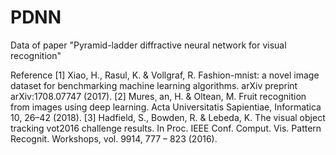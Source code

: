# PDNN
Data of paper "Pyramid-ladder diffractive neural network for visual recognition"

Reference
[1] Xiao, H., Rasul, K. & Vollgraf, R. Fashion-mnist: a novel image dataset for benchmarking machine learning algorithms. arXiv preprint arXiv:1708.07747 (2017).
[2] Mures¸ an, H. & Oltean, M. Fruit recognition from images using deep learning. Acta Universitatis Sapientiae, Informatica 10, 26–42 (2018).
[3] Hadfield, S., Bowden, R. & Lebeda, K. The visual object tracking vot2016 challenge results. In Proc. IEEE Conf. Comput. Vis. Pattern Recognit. Workshops, vol. 9914, 777 – 823 (2016).


